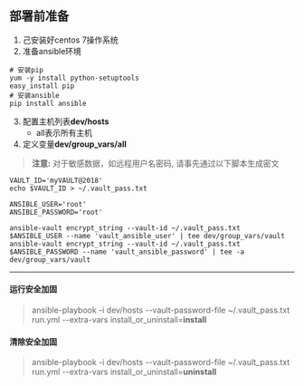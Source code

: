 ## 部署前准备 ##
1. 己安装好centos 7操作系统
2. 准备ansible环境

``` shell
# 安装pip
yum -y install python-setuptools
easy_install pip
# 安装ansible
pip install ansible
```

3.  配置主机列表**dev/hosts**
	- all表示所有主机
4.  定义变量**dev/group_vars/all**
> **注意:** 对于敏感数据，如远程用户名密码, 请事先通过以下脚本生成密文
``` shell
VAULT_ID='myVAULT@2018'
echo $VAULT_ID > ~/.vault_pass.txt

ANSIBLE_USER='root'
ANSIBLE_PASSWORD='root'

ansible-vault encrypt_string --vault-id ~/.vault_pass.txt $ANSIBLE_USER --name 'vault_ansible_user' | tee dev/group_vars/vault
ansible-vault encrypt_string --vault-id ~/.vault_pass.txt $ANSIBLE_PASSWORD --name 'vault_ansible_password' | tee -a dev/group_vars/vault
```

-------------------------------------------------------------------------------

#### 运行安全加固 ####
> ansible-playbook -i dev/hosts --vault-password-file ~/.vault_pass.txt run.yml --extra-vars install_or_uninstall=**install**
#### 清除安全加固 ####
> ansible-playbook -i dev/hosts --vault-password-file ~/.vault_pass.txt run.yml --extra-vars install_or_uninstall=**uninstall**
